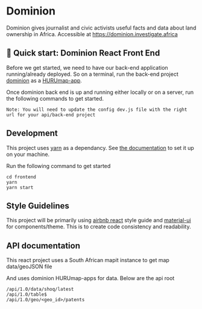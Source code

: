 # Dominion

Dominion gives journalist and civic activists useful facts and data about land ownership in Africa. Accessible at https://dominion.investigate.africa

## 🚀 Quick start: Dominion React Front End

Before we get started, we need to have our back-end application running/already deployed. So on a terminal, run the back-end project [dominion](https://github.com/CodeForAfrica/HURUmap-apps/tree/feature/dominion-setup/dominion) as a [HURUmap-app](https://github.com/CodeForAfrica/HURUmap-apps/blob/master/README.md).

Once dominion back end is up and running either locally or on a server, run the following commands to get started.

`Note: You will need to update the config dev.js file with the right url for your api/back-end project`

## Development

This project uses [yarn](https://yarnpkg.com/lang/en/) as a dependancy. See [the documentation](https://yarnpkg.com/lang/en/) to set it up on your machine.

Run the following command to get started

```
cd frontend
yarn
yarn start
```

## Style Guidelines

This project will be primarily using [airbnb react](https://github.com/airbnb/javascript/tree/master/react) style guide and [material-ui](https://material-ui.com/) for components/theme. This is to create code consistency and readability.

## API documentation

This react project uses a South African mapit instance to get map data/geoJSON file

And uses dominion HURUmap-apps for data. Below are the api root

```
/api/1.0/data/shoq/latest
/api/1.0/table$
/api/1.0/geo/<geo_id>/patents
```
